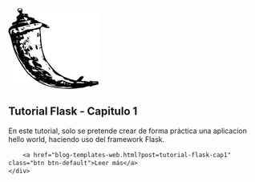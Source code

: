 <div class="row">
	<div class="thumb col-md-4 col-sm-3 col-xs-12">
		<img src="assets/images/flask.png" alt="blog-post">
	</div>
	<div class="text col-md-8 col-sm-9 col-xs-12">
		<h2>Tutorial Flask - Capitulo 1</h2>
		<p>En este tutorial, solo se pretende crear de forma práctica una aplicacion hello world, haciendo uso del framework Flask.</p>

		<a href="blog-templates-web.html?post=tutorial-flask-cap1" class="btn btn-default">Leer más</a>
	</div>
</div>
